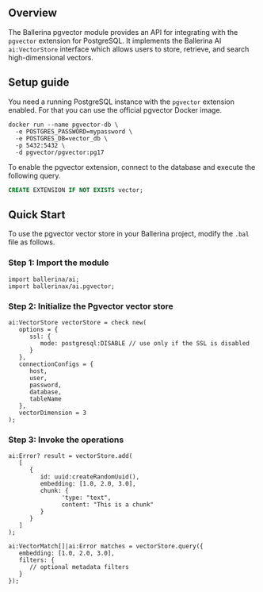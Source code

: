 ## Overview

The Ballerina pgvector module provides an API for integrating with the `pgvector` extension for PostgreSQL. It implements the Ballerina AI `ai:VectorStore` interface which allows users to store, retrieve, and search high-dimensional vectors.

## Setup guide

You need a running PostgreSQL instance with the `pgvector` extension enabled. For that you can use the official pgvector Docker image.

```docker
docker run --name pgvector-db \
  -e POSTGRES_PASSWORD=mypassword \
  -e POSTGRES_DB=vector_db \
  -p 5432:5432 \
  -d pgvector/pgvector:pg17
```

To enable the pgvector extension, connect to the database and execute the following query.

```sql
CREATE EXTENSION IF NOT EXISTS vector;
```

## Quick Start

To use the pgvector vector store in your Ballerina project, modify the `.bal` file as follows.

### Step 1: Import the module

```ballerina
import ballerina/ai;
import ballerinax/ai.pgvector;
```

### Step 2: Initialize the Pgvector vector store

```ballerina
ai:VectorStore vectorStore = check new(
   options = {
      ssl: {
         mode: postgresql:DISABLE // use only if the SSL is disabled
      }
   },
   connectionConfigs = {
      host,
      user,
      password,
      database,
      tableName
   },
   vectorDimension = 3
);
```

### Step 3: Invoke the operations

```ballerina
ai:Error? result = vectorStore.add(
   [
      {
         id: uuid:createRandomUuid(),
         embedding: [1.0, 2.0, 3.0],
         chunk: {
               'type: "text", 
               content: "This is a chunk"
         }
      }
   ]
);

ai:VectorMatch[]|ai:Error matches = vectorStore.query({
   embedding: [1.0, 2.0, 3.0],
   filters: {
      // optional metadata filters
   }
});
```
